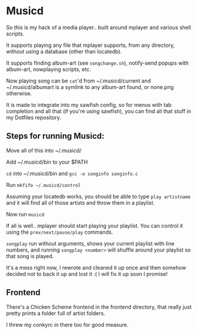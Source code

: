 Musicd
======

So this is my hack of a media player.. built around mplayer and various shell scripts.

It supports playing any file that mplayer supports, from any directory, without using a database (other than locatedb).

It supports finding album-art (see `songchange.sh`), notify-send popups with album-art, nowplaying scripts, etc.

Now playing song can be `cat`'d from ~/.musicd/current and ~/.musicd/albumart is a symlink to any album-art found, or none.png otherwise.

It is made to integrate into my sawfish config, so for menus with tab completion and all that (if you're using sawfish), you can find all that stuff in my Dotfiles repository.

Steps for running Musicd:
-------------------------

Move all of this into ~/.musicd/

Add ~/.musicd/bin to your $PATH

`cd` into ~/.musicd/bin and `gcc -o songinfo songinfo.c`

Run `mkfifo ~/.musicd/control`

Assuming your locatedb works, you should be able to type `play artistname` and it will find all of those artists and throw them in a playlist.

Now run `musicd`

If all is well.. mplayer should start playing your playlist. You can control it using the `prev/next/pause/play` commands.

`songplay` run without arguments, shows your current playlist with line numbers, and running `songplay <number>` will shuffle around your playlist so that song is played.

It's a mess right now, I rewrote and cleaned it up once and then somehow decided not to back it up and lost it :( I will fix it up soon I promise!

Frontend
--------

There's a Chicken Scheme frontend in the frontend directory, that really just pretty prints a folder full of artist folders.

I threw my conkyrc in there too for good measure.
